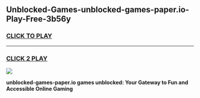 
## Unblocked-Games-unblocked-games-paper.io-Play-Free-3b56y
<h3>
<a href="https://premium76.site?title=unblocked-games-paper.io&ref=18A1">CLICK TO PLAY</a></h3>
<hr>

<h3>
<a href="https://premium76.site?title=unblocked-games-paper.io&ref=18A1">CLICK 2 PLAY</a>
  
</h3>

<a href="https://premium76.site?title=unblocked-games-paper.io&ref=18A1"><img src="https://clearcache.store/games.png"></a>


**unblocked-games-paper.io games unblocked: Your Gateway to Fun and Accessible Online Gaming**

